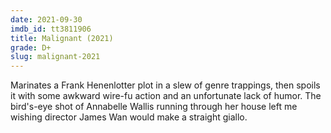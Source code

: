 ```yaml
---
date: 2021-09-30
imdb_id: tt3811906
title: Malignant (2021)
grade: D+
slug: malignant-2021
---
```


Marinates a Frank Henenlotter plot in a slew of genre trappings, then spoils it with some awkward wire-fu action and an unfortunate lack of humor. The bird's-eye shot of Annabelle Wallis running through her house left me wishing director James Wan would make a straight giallo.